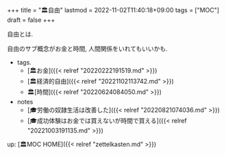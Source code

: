 +++
title = "🏛自由"
lastmod = 2022-11-02T11:40:18+09:00
tags = ["MOC"]
draft = false
+++

自由とは.

自由のサブ概念がお金と時間, 人間関係をいれてもいいかも.

-   tags.
    -   [🏛お金]({{< relref "20220222191519.md" >}})
    -   [🏛経済的自由]({{< relref "20221102113742.md" >}})
    -   🏛[時間]({{< relref "20220624084050.md" >}})
-   notes
    -   [🎓労働の奴隷生活は改善した]({{< relref "20220821074036.md" >}})
    -   [🎓成功体験はお金では買えないが時間で買える]({{< relref "20221003191135.md" >}})

up: [🏛MOC HOME]({{< relref "zettelkasten.md" >}})

